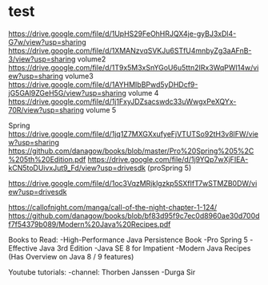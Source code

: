 # test
https://drive.google.com/file/d/1UpHS29FeOhHRJQX4je-gyBJ3xDl4-G7w/view?usp=sharing
https://drive.google.com/file/d/1XMANzvqSVKJu6STfU4mnbyZg3aAFnB-3/view?usp=sharing volume2
https://drive.google.com/file/d/1T9x5M3xSnYGoU6u5ttn2IRx3WqPWI14w/view?usp=sharing volume3
https://drive.google.com/file/d/1AYHMIbBPwd5yDHDcf9-jG5GAl9ZGeH5G/view?usp=sharing volume 4
https://drive.google.com/file/d/1j1FxyJDZsacswdc33uWwgxPeXQYx-70R/view?usp=sharing volume 5

Spring
https://drive.google.com/file/d/1jq1Z7MXGXxufyeFjVTUTSo92tH3v8lFW/view?usp=sharing
https://github.com/danagow/books/blob/master/Pro%20Spring%205%2C%205th%20Edition.pdf
https://drive.google.com/file/d/1j9YQp7wXjFIEA-kCN5toDUivxJut9_Fd/view?usp=drivesdk (proSpring 5)

https://drive.google.com/file/d/1oc3VqzMRjklgzkp5SXfIfT7wSTMZB0DW/view?usp=drivesdk

https://callofnight.com/manga/call-of-the-night-chapter-1-124/
https://github.com/danagow/books/blob/bf83d95f9c7ec0d8960ae30d700df7f54379b089/Modern%20Java%20Recipes.pdf





Books to Read:
  -High-Performance Java Persistence Book 
  -Pro Spring 5
  -Effective Java 3rd Edition
  -Java SE 8 for Impatient
  -Modern Java Recipes (Has Overview on Java 8 / 9 features)

Youtube tutorials:
  -channel:  Thorben Janssen
  -Durga Sir
